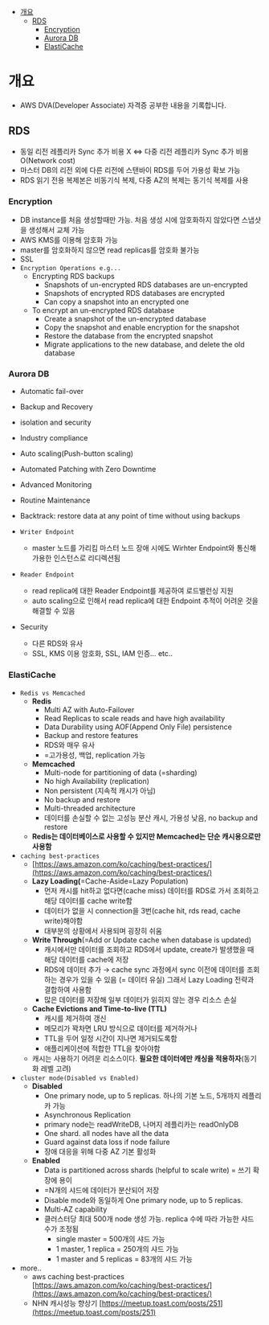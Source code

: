 - [개요](#개요)
  - [RDS](#rds)
    - [Encryption](#encryption)
    - [Aurora DB](#aurora-db)
    - [ElastiCache](#elasticache)

# 개요

- AWS DVA(Developer Associate) 자격증 공부한 내용을 기록합니다.

## RDS

- 동일 리전 레플리카 Sync 추가 비용 X  <=> 다중 리전 레플리카 Sync 추가 비용 O(Network cost)
- 마스터 DB의 리전 외에 다른 리전에 스탠바이 RDS를 두어 가용성 확보 가능
- RDS 읽기 전용 복제본은 비동기식 복제, 다중 AZ의 복제는 동기식 복제를 사용

### Encryption

- DB instance를 처음 생성할때만 가능. 처음 생성 시에 암호화하지 않았다면 스냅샷을 생성해서 교체 가능
- AWS KMS를 이용해 암호화 가능
- master를 암호화하지 않으면 read replicas를 암호화 불가능
- SSL
- `Encryption Operations e.g...`
  - Encrypting RDS backups
    - Snapshots of un-encrypted RDS databases are un-encrypted
    - Snapshots of encrypted RDS databases are encrypted
    - Can copy a snapshot into an encrypted one
  - To encrypt an un-encrypted RDS database
    - Create a snapshot of the un-encrypted database
    - Copy the snapshot and enable encryption for the snapshot
    - Restore the database from the encrypted snapshot
    - Migrate applications to the new database, and delete the old database

### Aurora DB

- Automatic fail-over
- Backup and Recovery
- isolation and security
- Industry compliance
- Auto scaling(Push-button scaling)
- Automated Patching with Zero Downtime
- Advanced Monitoring
- Routine Maintenance
- Backtrack: restore data at any point of time without using backups

- `Writer Endpoint`
  - master 노드를 가리킴 마스터 노드 장애 시에도 Wirhter Endpoint와 통신해 가용한 인스턴스로 리디렉션됨
- `Reader Endpoint`
  - read replica에 대한 Reader Endpoint를 제공하여 로드밸런싱 지원
  - auto scaling으로 인해서 read replica에 대한 Endpoint 추적이 어려운 것을 해결할 수 있음

- Security
  - 다른 RDS와 유사
  - SSL, KMS 이용 암호화, SSL, IAM 인증… etc..

### ElastiCache

- `Redis vs Memcached`
  - **Redis**
    - Multi AZ with Auto-Failover
    - Read Replicas to scale reads and have high availability
    - Data Durability using AOF(Append Only File) persistence
    - Backup and restore features
    - RDS와 매우 유사
    - =고가용성, 백업, replication 가능
  - **Memcached**
    - Multi-node for partitioning of data (=sharding)
    - No high Availability (replication)
    - Non persistent (지속적 캐시가 아님)
    - No backup and restore
    - Multi-threaded architecture
    - 데이터를 손실할 수 없는 고성능 분산 캐시, 가용성 낮음, no backup and restore
  - **Redis는 데이터베이스로 사용할 수 있지만 Memcached는 단순 캐시용으로만 사용함**
- `caching best-practices`
  - [https://aws.amazon.com/ko/caching/best-practices/](https://aws.amazon.com/ko/caching/best-practices/)
  - **Lazy Loading(**=Cache-Aside=Lazy Population)
    - 먼저 캐시를 hit하고 없다면(cache miss) 데이터를 RDS로 가서 조회하고 해당 데이터를 cache write함
    - 데이터가 없을 시 connection을 3번(cache hit, rds read, cache write)해야함
    - 대부분의 상황에서 사용되며 굉장히 쉬움
  - **Write Through**(=Add or Update cache when database is updated)
    - 캐시에서만 데이터를 조회하고 RDS에서 update, create가 발생했을 때 해당 데이터를 cache에 저장
    - RDS에 데이터 추가 → cache sync 과정에서 sync 이전에 데이터를 조회하는 경우가 있을 수 있음 (= 데이터 유실) 그래서 Lazy Loading 전략과 결합하여 사용함
    - 많은 데이터를 저장해 일부 데이터가 읽히지 않는 경우 리소스 손실
  - **Cache Evictions and Time-to-live (TTL)**
    - 캐시를 제거하여 갱신
    - 메모리가 꽉차면 LRU 방식으로 데이터를 제거하거나
    - TTL을 두어 일정 시간이 지나면 제거되도록함
    - 애플리케이션에 적합한 TTL을 찾아야함
  - 캐시는 사용하기 어려운 리소스이다. **필요한 데이터에만 캐싱을 적용하자**(동기화 레벨 고려)
- `cluster mode(Disabled vs Enabled)`
  - **Disabled**
    - One primary node, up to 5 replicas. 하나의 기본 노드, 5개까지 레플리카 가능
    - Asynchronous Replication
    - primary node는 readWriteDB, 나머지 레플리카는 readOnlyDB
    - One shard. all nodes have all the data
    - Guard against data loss if node failure
    - 장애 대응을 위해 다중 AZ 기본 활성화
  - **Enabled**
    - Data is partitioned across shards (helpful to scale write) = 쓰기 확장에 용이
    - =N개의 샤드에 데이터가 분산되어 저장
    - Disable mode와 동일하게 One primary node, up to 5 replicas.
    - Multi-AZ capability
    - 클러스터당 최대 500개 node 생성 가능. replica 수에 따라 가능한 샤드 수가 조정됨
      - single master = 500개의 샤드 가능
      - 1 master, 1 replica = 250개의 샤드 가능
      - 1 master and 5 replicas = 83개의 샤드 가능
- more..
  - aws caching best-practices [https://aws.amazon.com/ko/caching/best-practices/](https://aws.amazon.com/ko/caching/best-practices/)
  - NHN 캐시성능 향상기  [https://meetup.toast.com/posts/251](https://meetup.toast.com/posts/251)
